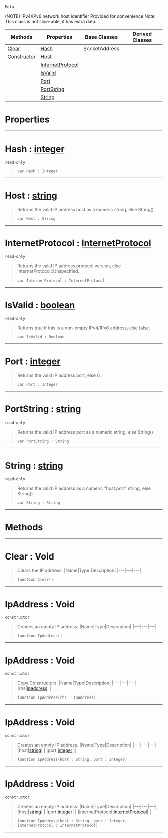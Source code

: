  `Meta`

(NOTE) IPv4/IPv6 network host identifier Provided for convenience Note: This class is not slice-able, it has extra data.

|Methods|Properties|Base Classes|Derived Classes|
|---|---|---|---|
|[ Clear](https://github.com/ZilchEngine/ZilchDocs/blob/master/code_reference/class_reference/ipaddress.markdown#clear-void)|[ Hash](https://github.com/ZilchEngine/ZilchDocs/blob/master/code_reference/class_reference/ipaddress.markdown#hash-zilch-engine-documen)|SocketAddress| |
|[ Constructor](https://github.com/ZilchEngine/ZilchDocs/blob/master/code_reference/class_reference/ipaddress.markdown#ipaddress-void)|[ Host](https://github.com/ZilchEngine/ZilchDocs/blob/master/code_reference/class_reference/ipaddress.markdown#host-zilch-engine-documen)| | |
| |[ InternetProtocol](https://github.com/ZilchEngine/ZilchDocs/blob/master/code_reference/class_reference/ipaddress.markdown#internetprotocol-zilch-en)| | |
| |[ IsValid](https://github.com/ZilchEngine/ZilchDocs/blob/master/code_reference/class_reference/ipaddress.markdown#isvalid-zilch-engine-docu)| | |
| |[ Port](https://github.com/ZilchEngine/ZilchDocs/blob/master/code_reference/class_reference/ipaddress.markdown#port-zilch-engine-documen)| | |
| |[ PortString](https://github.com/ZilchEngine/ZilchDocs/blob/master/code_reference/class_reference/ipaddress.markdown#portstring-zilch-engine-d)| | |
| |[ String](https://github.com/ZilchEngine/ZilchDocs/blob/master/code_reference/class_reference/ipaddress.markdown#string-zilch-engine-docum)| | |


 #  Properties


---  
 #  Hash : [integer](https://github.com/ZilchEngine/ZilchDocs/blob/master/code_reference/nada_base_types/integer.markdown)

 `read-only`

> 
> ``` lang=cpp, name=Nada
> var Hash : Integer


---  
 #  Host : [string](https://github.com/ZilchEngine/ZilchDocs/blob/master/code_reference/nada_base_types/string.markdown)

> Returns the valid IP address host as a numeric string, else String()
> ``` lang=cpp, name=Nada
> var Host : String


---  
 #  InternetProtocol : [InternetProtocol](https://github.com/ZilchEngine/ZilchDocs/blob/master/code_reference/enum_reference.markdown#internetprotocol)

 `read-only`

> Returns the valid IP address protocol version, else InternetProtocol::Unspecified.
> ``` lang=cpp, name=Nada
> var InternetProtocol : InternetProtocol


---  
 #  IsValid : [boolean](https://github.com/ZilchEngine/ZilchDocs/blob/master/code_reference/nada_base_types/boolean.markdown)

 `read-only`

> Returns true if this is a non-empty IPv4/IPv6 address, else false.
> ``` lang=cpp, name=Nada
> var IsValid : Boolean


---  
 #  Port : [integer](https://github.com/ZilchEngine/ZilchDocs/blob/master/code_reference/nada_base_types/integer.markdown)

> Returns the valid IP address port, else 0.
> ``` lang=cpp, name=Nada
> var Port : Integer


---  
 #  PortString : [string](https://github.com/ZilchEngine/ZilchDocs/blob/master/code_reference/nada_base_types/string.markdown)

 `read-only`

> Returns the valid IP address port as a numeric string, else String()
> ``` lang=cpp, name=Nada
> var PortString : String


---  
 #  String : [string](https://github.com/ZilchEngine/ZilchDocs/blob/master/code_reference/nada_base_types/string.markdown)

 `read-only`

> Returns the valid IP address as a numeric "host:port" string, else String()
> ``` lang=cpp, name=Nada
> var String : String


---  
 #  Methods


---  
 #  Clear : Void

> Clears the IP address.
> |Name|Type|Description|
> |---|---|---|
> ``` lang=cpp, name=Nada
> function Clear()
> ``` 


---  
 #  IpAddress : Void

 `constructor`

> Creates an empty IP address.
> |Name|Type|Description|
> |---|---|---|
> ``` lang=cpp, name=Nada
> function IpAddress()
> ``` 


---  
 #  IpAddress : Void

 `constructor`

> Copy Constructors.
> |Name|Type|Description|
> |---|---|---|
> |rhs|[ipaddress](https://github.com/ZilchEngine/ZilchDocs/blob/master/code_reference/class_reference/ipaddress.markdown)| |
> ``` lang=cpp, name=Nada
> function IpAddress(rhs : IpAddress)
> ``` 


---  
 #  IpAddress : Void

 `constructor`

> Creates an empty IP address.
> |Name|Type|Description|
> |---|---|---|
> |host|[string](https://github.com/ZilchEngine/ZilchDocs/blob/master/code_reference/nada_base_types/string.markdown)| |
> |port|[integer](https://github.com/ZilchEngine/ZilchDocs/blob/master/code_reference/nada_base_types/integer.markdown)| |
> ``` lang=cpp, name=Nada
> function IpAddress(host : String, port : Integer)
> ``` 


---  
 #  IpAddress : Void

 `constructor`

> Creates an empty IP address.
> |Name|Type|Description|
> |---|---|---|
> |host|[string](https://github.com/ZilchEngine/ZilchDocs/blob/master/code_reference/nada_base_types/string.markdown)| |
> |port|[integer](https://github.com/ZilchEngine/ZilchDocs/blob/master/code_reference/nada_base_types/integer.markdown)| |
> |internetProtocol|[InternetProtocol](https://github.com/ZilchEngine/ZilchDocs/blob/master/code_reference/enum_reference.markdown#internetprotocol)| |
> ``` lang=cpp, name=Nada
> function IpAddress(host : String, port : Integer, internetProtocol : InternetProtocol)
> ``` 


---  
 

 